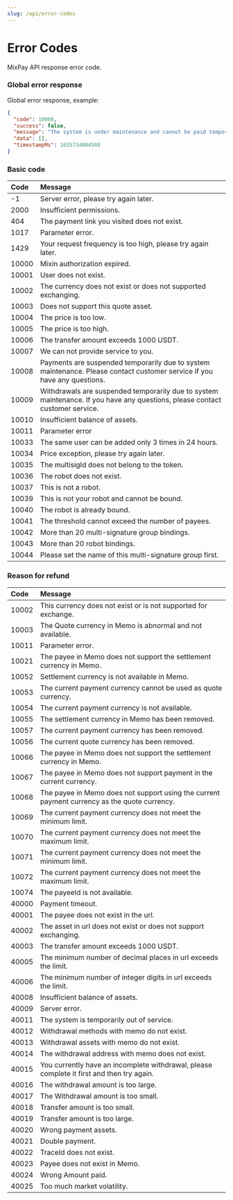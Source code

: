 ```yaml
---
slug: /api/error-codes
---
```


# Error Codes

MixPay API response error code.

### Global error response

Global error response, example:

```json
{
  "code": 10008,
  "success": false,
  "message": "The system is under maintenance and cannot be paid temporarily. If you have any questions, please contact customer service.",
  "data": [],
  "timestampMs": 1635734004508
}
```

### Basic code

| Code | Message |
| :-- | :-- |
| -1 | Server error, please try again later. |
| 2000 | Insufficient permissions. |
| 404 | The payment link you visited does not exist. |
| 1017 | Parameter error. |
| 1429 | Your request frequency is too high, please try again later. |
| 10000 | Mixin authorization expired. |
| 10001 | User does not exist. |
| 10002 | The currency does not exist or does not supported exchanging. |
| 10003 | Does not support this quote asset. |
| 10004 | The price is too low. |
| 10005 | The price is too high. |
| 10006 | The transfer amount exceeds 1000 USDT. |
| 10007 | We can not provide service to you. |
| 10008 | Payments are suspended temporarily due to system maintenance. Please contact customer service if you have any questions. |
| 10009 | Withdrawals are suspended temporarily due to system maintenance. If you have any questions, please contact customer service. |
| 10010 | Insufficient balance of assets. |
| 10011 | Parameter error |
| 10033 | The same user can be added only 3 times in 24 hours. |
| 10034 | Price exception, please try again later. |
| 10035 | The multisigId does not belong to the token. |
| 10036 | The robot does not exist. |
| 10037 | This is not a robot. |
| 10039 | This is not your robot and cannot be bound. |
| 10040 | The robot is already bound. |
| 10041 | The threshold cannot exceed the number of payees. |
| 10042 | More than 20 multi-signature group bindings. |
| 10043 | More than 20 robot bindings. |
| 10044 | Please set the name of this multi-signature group first. |

### Reason for refund

| Code | Message |
| :-- | :-- |
| 10002 | This currency does not exist or is not supported for exchange.|
| 10003 | The Quote currency in Memo is abnormal and not available.|
| 10011 | Parameter error.|
| 10021 | The payee in  Memo does not support the settlement currency in Memo.|
| 10052 | Settlement currency is not available in Memo.|
| 10053 | The current payment currency cannot be used as quote currency.|
| 10054 | The current payment currency is not available.|
| 10055 | The settlement currency in Memo has been removed.|
| 10057 | The current payment currency has been removed.|
| 10056 | The current quote currency has been removed.|
| 10066 | The payee in  Memo does not support the settlement currency in Memo.|
| 10067 | The payee in  Memo does not support payment in the current currency.|
| 10068 | The payee in  Memo does not support using the current payment currency as the quote currency.|
| 10069 | The current payment currency does not meet the minimum limit.|
| 10070 | The current payment currency does not meet the maximum limit.|
| 10071 | The current payment currency does not meet the minimum limit.|
| 10072 | The current payment currency does not meet the maximum limit.|
| 10074 | The payeeId is not available.|
| 40000 | Payment timeout. |
| 40001 | The payee does not exist in the url. |
| 40002 | The asset in url does not exist or does not support exchanging. |
| 40003 | The transfer amount exceeds 1000 USDT. |
| 40005 | The minimum number of decimal places in url exceeds the limit. |
| 40006 | The minimum number of integer digits in url exceeds the limit. |
| 40008 | Insufficient balance of assets. |
| 40009 | Server error. |
| 40011 | The system is temporarily out of service. |
| 40012 | Withdrawal methods with memo do not exist. |
| 40013 | Withdrawal assets with memo do not exist. |
| 40014 | The withdrawal address with memo does not exist. |
| 40015 | You currently have an incomplete withdrawal, please complete it first and then try again. |
| 40016 | The withdrawal amount is too large. |
| 40017 | The Withdrawal amount is too small. |
| 40018 | Transfer amount is too small. |
| 40019 | Transfer amount is too large. |
| 40020 | Wrong payment assets. |
| 40021 | Double payment. |
| 40022 | TraceId does not exist. |
| 40023 | Payee does not exist in Memo. |
| 40024 | Wrong Amount paid. |
| 40025 | Too much market volatility.|
